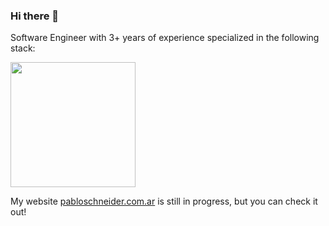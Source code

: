 ### Hi there 👋

Software Engineer with 3+ years of experience specialized in the following stack:

<img width="200" src="https://github.com/pabloluceroschneider/pabloluceroschneider/assets/43233080/cf366267-5a58-474d-ae96-4a06764d1dcb"/><br />

My website [pabloschneider.com.ar](https://www.pabloschneider.com.ar/) is still in progress, but you can check it out!


<!--

### <img width="20" src="https://github.com/pabloluceroschneider/pabloluceroschneider/assets/43233080/3329c34c-8796-42a4-a303-a5c68a3ee65c" alt="React"/> React
- Almost 3 years of experience

### <img width="22" src="https://github.com/pabloluceroschneider/pabloluceroschneider/assets/43233080/9366ff60-03e5-4796-b7bc-275fba0602f6" alt="node"/>    Node
-->



<!--
**pabloluceroschneider/pabloluceroschneider** is a ✨ _special_ ✨ repository because its `README.md` (this file) appears on your GitHub profile.

Here are some ideas to get you started:

- 🔭 I’m currently working on ...
- 🌱 I’m currently learning ...
- 👯 I’m looking to collaborate on ...
- 🤔 I’m looking for help with ...
- 💬 Ask me about ...
- 📫 How to reach me: ...
- 😄 Pronouns: ...
- ⚡ Fun fact: ...
-->
